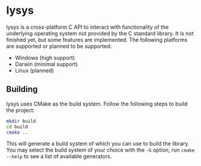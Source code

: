 # lysys

lysys is a cross-platform C API to interact with functionality of the underlying operating system not provided by the C standard library. It is not finished yet, but some features are implemented. The following platforms are supported or planned to be supported:

- Windows (high support)
- Darwin (minimal support)
- Linux (planned)

## Building

lysys uses CMake as the build system. Follow the following steps to build the project:

```sh
mkdir build
cd build
cmake ..
```
 
This will generate a build system of which you can use to build the library. You may select the build system of your choice with the `-G` option, run `cmake --help` to see a list of available generators.
